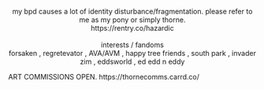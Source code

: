 <p align="center"> my bpd causes a lot of identity disturbance/fragmentation. please refer to me as my pony or simply thorne. <br>https://rentry.co/hazardic <br><br> interests / fandoms <br> forsaken , regretevator , AVA/AVM , happy tree friends , south park , invader zim , eddsworld , ed edd n eddy </p>
ART COMMISSIONS OPEN. https://thornecomms.carrd.co/
